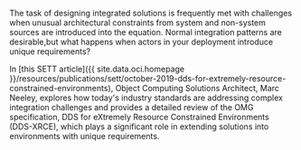 The task of designing integrated solutions is frequently met with challenges when unusual architectural constraints from system and non-system sources are introduced into the equation. Normal integration patterns are desirable,but what happens when actors in your deployment introduce unique requirements?

In [this SETT article]({{ site.data.oci.homepage }}/resources/publications/sett/october-2019-dds-for-extremely-resource-constrained-environments), Object Computing Solutions Architect, Marc Neeley, explores how today's industry standards are addressing complex integration challenges and provides a detailed review of the OMG specification, DDS for eXtremely Resource Constrained Environments (DDS-XRCE), which plays a significant role in extending solutions into environments with unique requirements.
